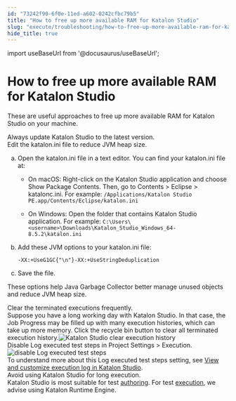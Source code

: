 ```yaml
---
id: "73242f90-6f0e-11ed-a602-0242cfbc79b5"
title: "How to free up more available RAM for Katalon Studio"
slug: "execute/troubleshooting/how-to-free-up-more-available-ram-for-katalon-studio"
hide_title: true
---
```

import useBaseUrl from '@docusaurus/useBaseUrl';


# <a id="troubleshooting-9879" class="anchor_top_offset"/><a id="ariaid-title1" class="anchor_top_offset"/>How to free up more available RAM for Katalon Studio

<section xmlns="http://www.w3.org/1999/xhtml" className="section condition"><p className="p">These are useful approaches to free up more available RAM for Katalon Studio on your machine.</p></section> 
<div xmlns="http://www.w3.org/1999/xhtml" className="bodydiv troubleSolution"><section className="section remedy"><div className="li step p"><span className="ph cmd">Always update Katalon Studio to the latest version.</span></div></section></div>
<div xmlns="http://www.w3.org/1999/xhtml" className="bodydiv troubleSolution"><section className="section remedy"><div className="li step p"><span className="ph cmd">Edit the katalon.ini file to reduce JVM heap size.</span><ol type="a" className="ol substeps"><li className="li substep substepexpand"><span className="ph cmd">Open the katalon.ini file in a text editor. You can find your katalon.ini file at: </span><div className="itemgroup info"><ul className="ul"><li className="li"><p className="p">On macOS: Right-click on the Katalon Studio application and choose <span className="ph uicontrol">Show Package Contents</span>.
                  Then, go to <span className="ph uicontrol">Contents</span> &gt; <span className="ph uicontrol">Eclipse</span> &gt; <span className="ph uicontrol">katalonc.ini</span>. For example: <code className="ph codeph">/Applications/Katalon Studio PE.app/Contents/Eclipse/katalon.ini</code></p></li><li className="li"><p className="p">On Windows: Open the folder that contains Katalon Studio application. For example: <code className="ph codeph">C:\Users\&lt;username&gt;\Downloads\Katalon_Studio_Windows_64-8.5.2\katalon.ini</code></p></li></ul></div></li><li className="li substep substepexpand"><span className="ph cmd">Add these JVM options to your katalon.ini file: </span><div className="itemgroup info"><pre className="pre codeblock"><code>-XX:+UseG1GC{"\n"}-XX:+UseStringDeduplication</code></pre></div></li><li className="li substep substepexpand"><span className="ph cmd">Save the file.</span></li></ol><div className="itemgroup stepresult"><p className="p">These options help Java Garbage Collector better manage unused objects and reduce JVM heap size.</p></div></div></section></div>
<div xmlns="http://www.w3.org/1999/xhtml" className="bodydiv troubleSolution"><section className="section remedy"><div className="li step p"><span className="ph cmd">Clear the terminated executions frequently.</span><div className="itemgroup info">Suppose you have a long working day with Katalon Studio. In that case, the <span className="ph uicontrol">Job Progress</span> may be filled up with many execution histories, which can take up more memory. Click the recycle bin button to clear all terminated execution history.<img className="image" src={useBaseUrl("/be30d550-64ab-11ed-a602-0242cfbc79b5.png")} alt="Katalon Studio clear execution history" /></div></div></section></div>
<div xmlns="http://www.w3.org/1999/xhtml" className="bodydiv troubleSolution"><section className="section remedy"><div className="li step p"><span className="ph cmd">Disable <span className="ph uicontrol">Log executed test steps</span>  in <span className="ph uicontrol">Project Settings</span> &gt; <span className="ph uicontrol">Execution</span>.</span><div className="itemgroup info"><img className="image" src={useBaseUrl("/be4a77d0-64ab-11ed-a602-0242cfbc79b5.png")} alt="disable Log executed test steps" /></div><div className="itemgroup info">To understand more about this <span className="ph uicontrol">Log executed test steps</span> setting, see <a className="xref" href="/docs/analyze/reports/view-test-reports/view-test-reports-in-katalon-studio/view-and-customize-execution-log-in-katalon-studio#id_8">View and customize execution log in Katalon Studio</a>.</div></div></section></div>
<div xmlns="http://www.w3.org/1999/xhtml" className="bodydiv troubleSolution"><section className="section remedy"><div className="li step p"><span className="ph cmd">Avoid using <span className="ph">Katalon Studio</span>     for long execution.</span><div className="itemgroup info"><span className="ph">Katalon Studio</span> is most suitable for test <a className="xref" href="#">authoring</a>. For test <a className="xref" href="#">execution</a>, we advise using <span className="ph">Katalon Runtime Engine</span>.</div></div></section></div>
